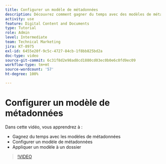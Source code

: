 ```yaml
---
title: Configurer un modèle de métadonnées
description: Découvrez comment gagner du temps avec des modèles de métadonnées, configurer un modèle de métadonnées et appliquer un modèle à un dossier dans [!UICONTROL Workfront DAM].
activity: use
feature: Digital Content and Documents
type: Tutorial
role: Admin
level: Intermediate
team: Technical Marketing
jira: KT-8975
exl-id: 6455e20f-9c5c-4727-84cb-1f8bb825bd2a
doc-type: video
source-git-commit: 6c31f8d2e98ad8cd1880cd03ec0b0e6c0fd9ec09
workflow-type: tm+mt
source-wordcount: '57'
ht-degree: 100%

---
```


# Configurer un modèle de métadonnées

Dans cette vidéo, vous apprendrez à :

* Gagnez du temps avec les modèles de métadonnées
* Configurer un modèle de métadonnées
* Appliquer un modèle à un dossier

>[!VIDEO](https://video.tv.adobe.com/v/335238/?quality=12&learn=on)
